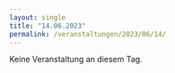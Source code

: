 ```yaml
---
layout: single
title: "14.06.2023"
permalink: /veranstaltungen/2023/06/14/
---
```


Keine Veranstaltung an diesem Tag.
